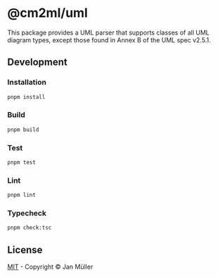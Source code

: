 # @cm2ml/uml

This package provides a UML parser that supports classes of all UML diagram types, except those found in Annex B of the UML spec v2.5.1.

## Development

### Installation

```bash
pnpm install
```

### Build

```bash
pnpm build
```

### Test

```bash
pnpm test
```

### Lint

```bash
pnpm lint
```

### Typecheck

```bash
pnpm check:tsc
```

## License

[MIT](https://github.com/borkdominik/CM2ML/blob/main/packages/languages/uml/LICENSE) - Copyright &copy; Jan Müller
